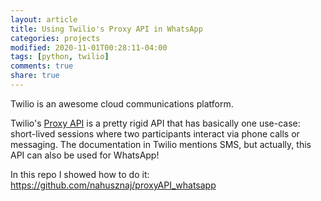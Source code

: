 ```yaml
---
layout: article
title: Using Twilio's Proxy API in WhatsApp
categories: projects
modified: 2020-11-01T00:28:11-04:00
tags: [python, twilio]
comments: true
share: true
---
```


Twilio is an awesome cloud communications platform.

Twilio's [Proxy API](www.twilio.com/docs/proxy) is a pretty rigid API that has basically one use-case: short-lived sessions where two participants interact via phone calls or messaging. The documentation in Twilio mentions SMS, but actually, this API can also be used for WhatsApp!

In this repo I showed how to do it: https://github.com/nahusznaj/proxyAPI_whatsapp